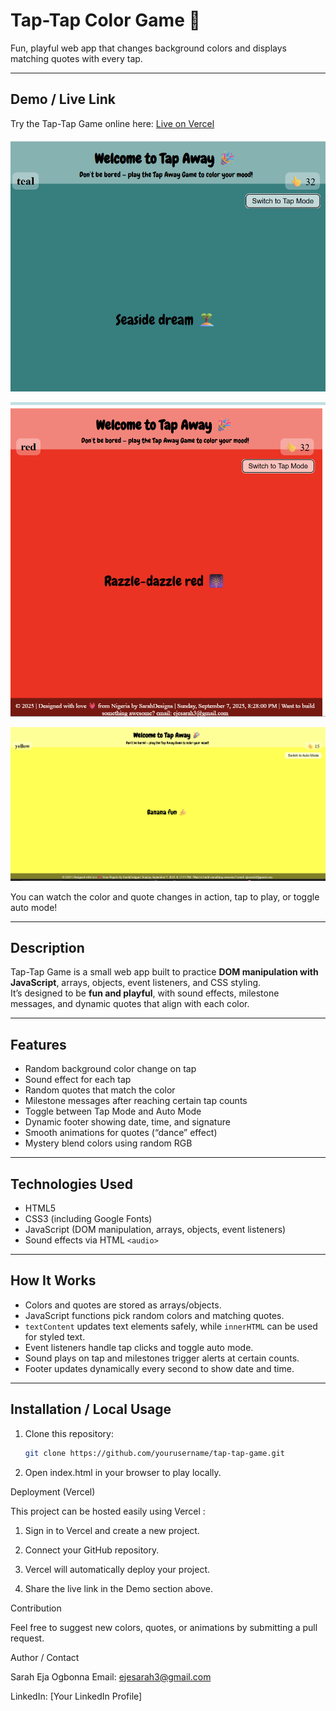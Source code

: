 # Tap-Tap Color Game 🎨

Fun, playful web app that changes background colors and displays matching quotes with every tap.

---

## Demo / Live Link

Try the Tap-Tap Game online here: [Live on Vercel](https://your-vercel-url.vercel.app)

![Tap-Tap Game Screenshot](./images/Screenshot1.png)

![Gameplay](./images/Screenshot2.png)

![Auto Mode](./images/Screenshot3.png)

You can watch the color and quote changes in action, tap to play, or toggle auto mode!

---

## Description

Tap-Tap Game is a small web app built to practice **DOM manipulation with JavaScript**, arrays, objects, event listeners, and CSS styling.  
It’s designed to be **fun and playful**, with sound effects, milestone messages, and dynamic quotes that align with each color.

---

## Features

- Random background color change on tap
- Sound effect for each tap
- Random quotes that match the color
- Milestone messages after reaching certain tap counts
- Toggle between Tap Mode and Auto Mode
- Dynamic footer showing date, time, and signature
- Smooth animations for quotes (“dance” effect)
- Mystery blend colors using random RGB

---

## Technologies Used

- HTML5
- CSS3 (including Google Fonts)
- JavaScript (DOM manipulation, arrays, objects, event listeners)
- Sound effects via HTML `<audio>`

---

## How It Works

- Colors and quotes are stored as arrays/objects.
- JavaScript functions pick random colors and matching quotes.
- `textContent` updates text elements safely, while `innerHTML` can be used for styled text.
- Event listeners handle tap clicks and toggle auto mode.
- Sound plays on tap and milestones trigger alerts at certain counts.
- Footer updates dynamically every second to show date and time.

---

## Installation / Local Usage

1. Clone this repository:
   ```bash
   git clone https://github.com/yourusername/tap-tap-game.git
   ```
2. Open index.html in your browser to play locally.

Deployment (Vercel)

This project can be hosted easily using Vercel
:

1. Sign in to Vercel and create a new project.

2. Connect your GitHub repository.

3. Vercel will automatically deploy your project.

4. Share the live link in the Demo section above.

Contribution

Feel free to suggest new colors, quotes, or animations by submitting a pull request.

Author / Contact

Sarah Eja Ogbonna
Email: ejesarah3@gmail.com

LinkedIn: [Your LinkedIn Profile]
